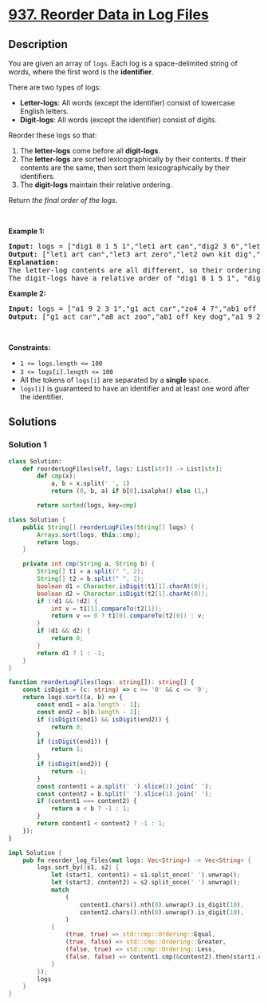 # [937. Reorder Data in Log Files](https://leetcode.com/problems/reorder-data-in-log-files)


## Description

<p>You are given an array of <code>logs</code>. Each log is a space-delimited string of words, where the first word is the <strong>identifier</strong>.</p>

<p>There are two types of logs:</p>

<ul>
	<li><b>Letter-logs</b>: All words (except the identifier) consist of lowercase English letters.</li>
	<li><strong>Digit-logs</strong>: All words (except the identifier) consist of digits.</li>
</ul>

<p>Reorder these logs so that:</p>

<ol>
	<li>The <strong>letter-logs</strong> come before all <strong>digit-logs</strong>.</li>
	<li>The <strong>letter-logs</strong> are sorted lexicographically by their contents. If their contents are the same, then sort them lexicographically by their identifiers.</li>
	<li>The <strong>digit-logs</strong> maintain their relative ordering.</li>
</ol>

<p>Return <em>the final order of the logs</em>.</p>

<p>&nbsp;</p>
<p><strong class="example">Example 1:</strong></p>

<pre>
<strong>Input:</strong> logs = [&quot;dig1 8 1 5 1&quot;,&quot;let1 art can&quot;,&quot;dig2 3 6&quot;,&quot;let2 own kit dig&quot;,&quot;let3 art zero&quot;]
<strong>Output:</strong> [&quot;let1 art can&quot;,&quot;let3 art zero&quot;,&quot;let2 own kit dig&quot;,&quot;dig1 8 1 5 1&quot;,&quot;dig2 3 6&quot;]
<strong>Explanation:</strong>
The letter-log contents are all different, so their ordering is &quot;art can&quot;, &quot;art zero&quot;, &quot;own kit dig&quot;.
The digit-logs have a relative order of &quot;dig1 8 1 5 1&quot;, &quot;dig2 3 6&quot;.
</pre>

<p><strong class="example">Example 2:</strong></p>

<pre>
<strong>Input:</strong> logs = [&quot;a1 9 2 3 1&quot;,&quot;g1 act car&quot;,&quot;zo4 4 7&quot;,&quot;ab1 off key dog&quot;,&quot;a8 act zoo&quot;]
<strong>Output:</strong> [&quot;g1 act car&quot;,&quot;a8 act zoo&quot;,&quot;ab1 off key dog&quot;,&quot;a1 9 2 3 1&quot;,&quot;zo4 4 7&quot;]
</pre>

<p>&nbsp;</p>
<p><strong>Constraints:</strong></p>

<ul>
	<li><code>1 &lt;= logs.length &lt;= 100</code></li>
	<li><code>3 &lt;= logs[i].length &lt;= 100</code></li>
	<li>All the tokens of <code>logs[i]</code> are separated by a <strong>single</strong> space.</li>
	<li><code>logs[i]</code> is guaranteed to have an identifier and at least one word after the identifier.</li>
</ul>

## Solutions

### Solution 1

<!-- tabs:start -->

```python
class Solution:
    def reorderLogFiles(self, logs: List[str]) -> List[str]:
        def cmp(x):
            a, b = x.split(' ', 1)
            return (0, b, a) if b[0].isalpha() else (1,)

        return sorted(logs, key=cmp)
```

```java
class Solution {
    public String[] reorderLogFiles(String[] logs) {
        Arrays.sort(logs, this::cmp);
        return logs;
    }

    private int cmp(String a, String b) {
        String[] t1 = a.split(" ", 2);
        String[] t2 = b.split(" ", 2);
        boolean d1 = Character.isDigit(t1[1].charAt(0));
        boolean d2 = Character.isDigit(t2[1].charAt(0));
        if (!d1 && !d2) {
            int v = t1[1].compareTo(t2[1]);
            return v == 0 ? t1[0].compareTo(t2[0]) : v;
        }
        if (d1 && d2) {
            return 0;
        }
        return d1 ? 1 : -1;
    }
}
```

```ts
function reorderLogFiles(logs: string[]): string[] {
    const isDigit = (c: string) => c >= '0' && c <= '9';
    return logs.sort((a, b) => {
        const end1 = a[a.length - 1];
        const end2 = b[b.length - 1];
        if (isDigit(end1) && isDigit(end2)) {
            return 0;
        }
        if (isDigit(end1)) {
            return 1;
        }
        if (isDigit(end2)) {
            return -1;
        }
        const content1 = a.split(' ').slice(1).join(' ');
        const content2 = b.split(' ').slice(1).join(' ');
        if (content1 === content2) {
            return a < b ? -1 : 1;
        }
        return content1 < content2 ? -1 : 1;
    });
}
```

```rust
impl Solution {
    pub fn reorder_log_files(mut logs: Vec<String>) -> Vec<String> {
        logs.sort_by(|s1, s2| {
            let (start1, content1) = s1.split_once(' ').unwrap();
            let (start2, content2) = s2.split_once(' ').unwrap();
            match
                (
                    content1.chars().nth(0).unwrap().is_digit(10),
                    content2.chars().nth(0).unwrap().is_digit(10),
                )
            {
                (true, true) => std::cmp::Ordering::Equal,
                (true, false) => std::cmp::Ordering::Greater,
                (false, true) => std::cmp::Ordering::Less,
                (false, false) => content1.cmp(&content2).then(start1.cmp(&start2)),
            }
        });
        logs
    }
}
```

<!-- tabs:end -->

<!-- end -->

